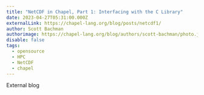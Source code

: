 ```yaml
---
title: "NetCDF in Chapel, Part 1: Interfacing with the C Library"
date: 2023-04-27T05:31:00.000Z
externalLink: https://chapel-lang.org/blog/posts/netcdf1/
author: Scott Bachman
authorimage: https://chapel-lang.org/blog/authors/scott-bachman/photo.jpg
disable: false
tags:
  - opensource
  - HPC
  - NetCDF
  - chapel
---
```

E﻿xternal blog